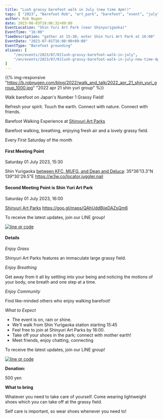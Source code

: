 ```yaml
---
title: "Lush grassy barefoot walk in July (new time 4pm!)"
tags: [ "2023", "Barefoot Rob", "art_park", "barefoot", "event", "july", "walk", "はだし", "新百合ヶ丘駅", "裸足のロブ" ]
author: Rob Nugen
date: 2023-06-03T19:06:32+09:00
EventLocation: "Shin Yuri Art Park (near Shinyurigaoka)"
EventTime: "16:00"
TimeDescription: "gather at 15:30; enter Shin Yuri Art Park at 16:00"
EventDate: "2023-07-01T16:00:00+09:00"
EventType: "Barefoot grounding"
aliases: [
    "/en/events/2023/07/01lush-grassy-barefoot-walk-in-july",
    "/en/events/2023/07/01lush-grassy-barefoot-walk-in-july-new-time-4pm-",
]
---
```


{{% img-responsive "https://b.robnugen.com/blog/2022/walk_and_talk/2022_apr_21_shin_yuri_group_1000.jpg" "2022 apr 21 shin yuri group" %}}

Walk barefoot on Japan's Number 1 Grassy Field!

Refresh your spirit. Touch the earth. Connect with nature. Connect with friends.

Barefoot Walking Experience at [Shinyuri Art Parks](http://www.airgreen.info/artparks.html)

Barefoot walking, breathing, enjoying fresh air and a lovely grassy field.

Every First Saturday of the month

#### First Meeting Point

Saturday 01 July 2023, 15:30

Shin Yurigaoka [between KFC, MUFG, and Dean and Deluca](https://goo.gl/maps/aoY2j7WxkNjSC2u98):  35°36'13.3"N 139°30'29.5"E  https://w3w.co/locator.juggler.nail

#### Second Meeting Point is Shin Yuri Art Park

Saturday 01 July 2023, 16:00

[Shinyuri Art Parks](http://www.airgreen.info/artparks.html) https://goo.gl/maps/QAhUddBiieDAZsQm6

To receive the latest updates, join our LINE group!

[![line qr code](//b.robnugen.com/blog/2021/thumbs/2021_sep_25_rob_line_qr_code_text_walk_and_talk.jpg)](//b.robnugen.com/blog/2021/2021_sep_25_rob_line_qr_code_text_walk_and_talk.jpg)

#### Details

*Enjoy Grass*

Shinyuri Art Parks features an immaculate large grassy field.

*Enjoy Breathing*

Get away from it all by settling into your being and noticing the
motions of your body, one breath and one step at a time.

*Enjoy Community*

Find like-minded others who enjoy walking barefoot!

*What to Expect*

* The event is on, rain or shine.
* We'll walk from Shin Yurigaoka station starting 15:45
* Feel free to join at Shinyuri Art Parks by 16:00.
* Take off your shoes in the park; connect with mother earth!
* Meet friends, enjoy chatting, connecting

To receive the latest updates, join our LINE group!

[![line qr code](//b.robnugen.com/blog/2021/thumbs/2021_sep_25_rob_line_qr_code_text_walk_and_talk.jpg)](//b.robnugen.com/blog/2021/2021_sep_25_rob_line_qr_code_text_walk_and_talk.jpg)

**Donation:**

500 yen

**What to bring**

Whatever you need to take care of yourself.  Come wearing lightweight
shoes which you can take off at the grassy field.

Self care is important, so wear shoes whenever you need to!
